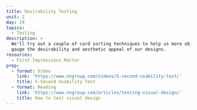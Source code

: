 ```yaml
---
title: Desirability Testing
unit: 2
day: 19
topics:
  - Testing
description: >
  We'll try out a couple of card sorting techniques to help us more objectively
  gauge the desirability and aesthetic appeal of our designs.
resources:
  - First Impressions Matter
prep:
  - format: Video
    link: 'https://www.nngroup.com/videos/5-second-usability-test/'
    title: 5-Second Usability Test
  - format: Reading
    link: 'https://www.nngroup.com/articles/testing-visual-design/'
    title: How to test visual design
---
```


